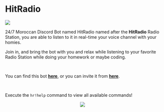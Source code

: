 # HitRadio

<img src="https://cdn.discordapp.com/attachments/947328978857898016/951591067642372176/HitRadioReadMe.gif">

<br>

24/7 Moroccan Discord Bot named HitRadio named after the **HitRadio** Radio Station, you are able to listen to it in real-time your voice channel with your homies.

Join in, and bring the bot with you and relax while listening to your favorite Radio Station while doing your homework or maybe coding.

<br>

You can find this bot <a href="https://top.gg/bot/949629320110944256"><b>here</b></a>, or you can invite it from <a href="https://top.gg/bot/949629320110944256/invite"><b>here</b></a>.

<br>

Execute the `hr!help` command to view all available commands!

<p align="center">
<img src="https://cdn.discordapp.com/attachments/947328978857898016/951247749247037510/unknown.png"/>
</p>

